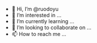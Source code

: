 - 👋 Hi, I’m @ruodoyu
- 👀 I’m interested in ...
- 🌱 I’m currently learning ...
- 💞️ I’m looking to collaborate on ...
- 📫 How to reach me ...

<!---
ruodoyu/ruodoyu is a ✨ special ✨ repository because its `README.md` (this file) appears on your GitHub profile.
You can click the Preview link to take a look at your changes.
--->
